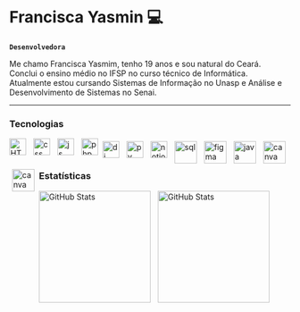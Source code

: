 # Francisca Yasmin 💻

**`Desenvolvedora`**

Me chamo Francisca Yasmim, tenho 19 anos e sou natural do Ceará. Conclui o ensino médio no IFSP no curso técnico de Informática. Atualmente estou cursando Sistemas de Informação no Unasp e Análise e Desenvolvimento de Sistemas no Senai.

----

### Tecnologias
<img 
    align="left" 
    alt="HTML"
    title="HTML" 
    width="30px" 
    style="padding-right: 10px;" 
    src="https://cdn.jsdelivr.net/gh/devicons/devicon@latest/icons/html5/html5-original.svg" 
/>


<img 
    align="left" 
    alt="css"
    title="css" 
    width="30px" 
    style="padding-right: 10px;" 
    src="https://cdn.jsdelivr.net/gh/devicons/devicon@latest/icons/css3/css3-original.svg" 
/>

<img 
    align="left" 
    alt="js"
    title="js" 
    width="30px" 
    style="padding-right: 10px;" 
    src="https://cdn.jsdelivr.net/gh/devicons/devicon@latest/icons/javascript/javascript-original.svg"
/>

<img 
    align="left" 
    alt="php"
    title="php" 
    width="30px" 
    src="https://cdn.jsdelivr.net/gh/devicons/devicon@latest/icons/php/php-original.svg" 
/>

<img 
    align="left" 
    alt="dj"
    title="dj" 
    width="30px" 
    style="padding: 5px;" 
    src="https://cdn.jsdelivr.net/gh/devicons/devicon@latest/icons/django/django-plain.svg" 
/>

<img 
    align="left" 
    alt="py"
    title="py" 
    width="30px" 
    style="padding: 5px;" 
    src="https://cdn.jsdelivr.net/gh/devicons/devicon@latest/icons/python/python-original.svg" 
/>

<img 
    align="left" 
    alt="notion"
    title="notion" 
    width="30px" 
    style="padding: 5px;" 
    src="https://cdn.jsdelivr.net/gh/devicons/devicon@latest/icons/notion/notion-original.svg"
/>

<img 
    align="left" 
    alt="sql"
    title="sql" 
    width="40px" 
    style="padding: 5px;" 
    src="https://cdn.jsdelivr.net/gh/devicons/devicon@latest/icons/mysql/mysql-original-wordmark.svg"
/>

<img 
    align="left" 
    alt="figma"
    title="figma" 
    width="40px" 
    style="padding: 5px;" 
    src="https://cdn.jsdelivr.net/gh/devicons/devicon@latest/icons/figma/figma-original.svg" 
/>

<img 
    align="left" 
    alt="java"
    title="java" 
    width="40px" 
    style="padding: 5px;" 
    src="https://cdn.jsdelivr.net/gh/devicons/devicon@latest/icons/java/java-original.svg" 
/>

<img 
    align="left" 
    alt="canva"
    title="canva" 
    width="40px" 
    style="padding: 5px;" 
    src="https://cdn.jsdelivr.net/gh/devicons/devicon@latest/icons/canva/canva-original.svg" 
/>

<img 
    align="left" 
    alt="canva"
    title="canva" 
    width="40px" 
    style="padding: 5px;" 
    src="https://cdn.jsdelivr.net/gh/devicons/devicon@latest/icons/react/react-original.svg" 
/>


<br>
<br>

### Estatísticas

<p>
  <img 
    align="left" 
    alt="GitHub Stats" 
    height="200" 
    style="padding-right: 10px;" 
    src="https://github-readme-stats.vercel.app/api?username=francisca-yasmin&show_icons=true&theme=tokyonight&include_all_commits=true&locale=pt-br" 
  />

<img 
      align="left" 
      alt="GitHub Stats" 
      height="200" 
      style="padding-right: 10px;"
      src="https://github-readme-stats.vercel.app/api/top-langs/?username=francisca-yasmin&theme=tokyonight&layout=compact&custom_title=Tecnologias&langs_count=9" 
  />

</p>

          

